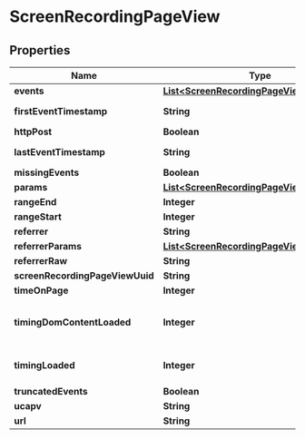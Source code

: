 
# ScreenRecordingPageView

## Properties
Name | Type | Description | Notes
------------ | ------------- | ------------- | -------------
**events** | [**List&lt;ScreenRecordingPageViewEvent&gt;**](ScreenRecordingPageViewEvent.md) |  |  [optional]
**firstEventTimestamp** | **String** | First event timestamp |  [optional]
**httpPost** | **Boolean** |  |  [optional]
**lastEventTimestamp** | **String** | Last event timestamp |  [optional]
**missingEvents** | **Boolean** |  |  [optional]
**params** | [**List&lt;ScreenRecordingPageViewParameter&gt;**](ScreenRecordingPageViewParameter.md) |  |  [optional]
**rangeEnd** | **Integer** |  |  [optional]
**rangeStart** | **Integer** |  |  [optional]
**referrer** | **String** |  |  [optional]
**referrerParams** | [**List&lt;ScreenRecordingPageViewParameter&gt;**](ScreenRecordingPageViewParameter.md) |  |  [optional]
**referrerRaw** | **String** |  |  [optional]
**screenRecordingPageViewUuid** | **String** |  |  [optional]
**timeOnPage** | **Integer** |  |  [optional]
**timingDomContentLoaded** | **Integer** | Amount of time for DOMContentLoaded event to fire (milliseconds) |  [optional]
**timingLoaded** | **Integer** | Amount of time for loaded event to fire (milliseconds) |  [optional]
**truncatedEvents** | **Boolean** |  |  [optional]
**ucapv** | **String** |  |  [optional]
**url** | **String** |  |  [optional]



